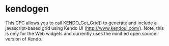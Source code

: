 kendogen
========

This CFC allows you to call KENDO_Get_Grid() to generate and include a javascript-based grid using Kendo UI (http://www.kendoui.com/). Note, this is only for the Web widgets and currently uses the minified open source version of Kendo.